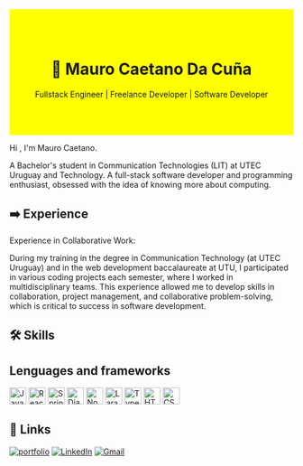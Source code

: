 <div align="center" style="background-color: yellow; padding: 50px 0;">
  <h1>🚀 Mauro Caetano Da Cuña</h1>
  <p>Fullstack Engineer | Freelance Developer | Software Developer</p>
</div>

Hi , I'm Mauro Caetano.

A Bachelor's student in Communication Technologies (LIT) at UTEC Uruguay and Technology. A full-stack software developer and programming enthusiast, obsessed with the idea of ​​knowing more about computing.


## ➡️  Experience

Experience in Collaborative Work:

During my training in the degree in Communication Technology (at UTEC Uruguay) and in the web development baccalaureate at UTU, I participated in various coding projects each semester, where I worked in multidisciplinary teams. This experience allowed me to develop skills in collaboration, project management, and collaborative problem-solving, which is critical to success in software development.

## 🛠 Skills
## Lenguages and frameworks

<div>
  <img src="https://cdn.jsdelivr.net/gh/devicons/devicon/icons/javascript/javascript-original.svg" alt="JavaScript" width="30" height="30"/>

  <img src="https://cdn.jsdelivr.net/gh/devicons/devicon/icons/react/react-original.svg" alt="React" width="30" height="30"/>

  <img src="https://cdn.jsdelivr.net/gh/devicons/devicon/icons/spring/spring-original.svg" alt="Spring Boot" width="30" height="30"/>

  <img src="https://cdn.jsdelivr.net/gh/devicons/devicon/icons/django/django-plain.svg" alt="Django Rest Framework" width="30" height="30"/>

  <img src="https://cdn.jsdelivr.net/gh/devicons/devicon/icons/nodejs/nodejs-original.svg" alt="Node.js" width="30" height="30"/>

  <img src="https://cdn.jsdelivr.net/gh/devicons/devicon/icons/laravel/laravel-plain.svg" alt="Laravel" width="30" height="30"/>

  <img src="https://cdn.jsdelivr.net/gh/devicons/devicon/icons/typescript/typescript-original.svg" alt="TypeScript" width="30" height="30"/>

  <img src="https://cdn.jsdelivr.net/gh/devicons/devicon/icons/html5/html5-original.svg" alt="HTML" width="30" height="30"/>

  <img src="https://cdn.jsdelivr.net/gh/devicons/devicon/icons/css3/css3-original.svg" alt="CSS" width="30" height="30"/>
</div>



## 🔗 Links
[![portfolio](https://img.shields.io/badge/my_portfolio-000?style=for-the-badge&logo=ko-fi&logoColor=white)](https://katherineoelsner.com/)
[![LinkedIn](https://img.shields.io/badge/LinkedIn-0A66C2?style=for-the-badge&logo=linkedin&logoColor=white)](https://www.linkedin.com/in/tu-perfil/)
[![Gmail](https://img.shields.io/badge/Gmail-D14836?style=for-the-badge&logo=gmail&logoColor=white)](mailto:tuemail@gmail.com)
